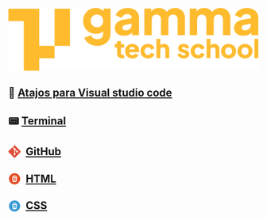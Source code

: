 ![Logo de GammaTech](./source/assets/Logo_Yellow.png)


## 📑 [Atajos para Visual studio code](./Comandos%20para%20VS%20code.md)

## 📟 [Terminal](./source/terminal/README.md)

## <img src="./source/assets/git.png" style="width: 25px; vertical-align: sub; margin-right: 10px">[GitHub](./source/github/README.md)

## <img src="./source/assets/html.png" style="width: 25px; vertical-align: sub; margin-right: 10px">[HTML](./source/html/README.md)

## <img src="./source/assets/css.png" style="width: 25px; vertical-align: sub; margin-right: 10px">[CSS](./source/css/README.md)



